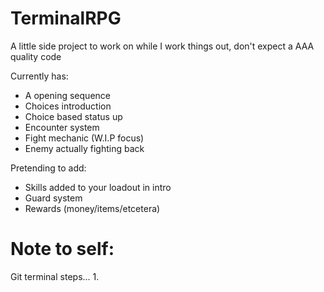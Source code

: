 # TerminalRPG
A little side project to work on while I work things out, don't expect a AAA quality code

Currently has:
- A opening sequence
- Choices introduction
- Choice based status up
- Encounter system
- Fight mechanic (W.I.P focus)
- Enemy actually fighting back

Pretending to add:
- Skills added to your loadout in intro
- Guard system
- Rewards (money/items/etcetera)
# Note to self:
Git terminal steps...
1. 
